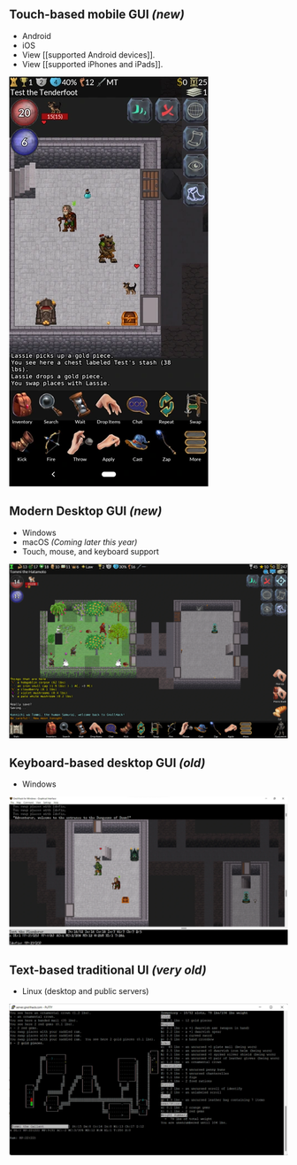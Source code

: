 ## Touch-based mobile GUI _(new)_

* Android
* iOS
* View [[supported Android devices]].
* View [[supported iPhones and iPads]].

![android-screenshot-2](/uploads/Platform%20Support/android-screenshot-2.webp)

## Modern Desktop GUI _(new)_

* Windows
* macOS _(Coming later this year)_
* Touch, mouse, and keyboard support

![desktop-screenshot-1](/uploads/Platform%20Support/desktop-screenshot-1.webp)

## Keyboard-based desktop GUI _(old)_

* Windows

![legacy-windows-screenshot-1](/uploads/Platform%20Support/legacy-windows-screenshot-1.webp)

## Text-based traditional UI _(very old)_

* Linux (desktop and public servers)

![linux-screenshot-1](/uploads/Platform%20Support/linux-screenshot-1.webp)
